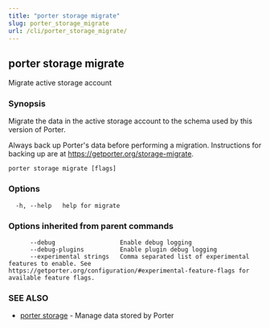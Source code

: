```yaml
---
title: "porter storage migrate"
slug: porter_storage_migrate
url: /cli/porter_storage_migrate/
---
```

## porter storage migrate

Migrate active storage account

### Synopsis

Migrate the data in the active storage account to the schema used by this version of Porter.

Always back up Porter's data before performing a migration. Instructions for backing up are at https://getporter.org/storage-migrate.

```
porter storage migrate [flags]
```

### Options

```
  -h, --help   help for migrate
```

### Options inherited from parent commands

```
      --debug                  Enable debug logging
      --debug-plugins          Enable plugin debug logging
      --experimental strings   Comma separated list of experimental features to enable. See https://getporter.org/configuration/#experimental-feature-flags for available feature flags.
```

### SEE ALSO

* [porter storage](/cli/porter_storage/)	 - Manage data stored by Porter


